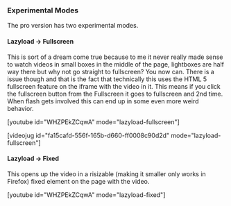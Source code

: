 ### Experimental Modes ###

The pro version has two experimental modes.

#### Lazyload -> Fullscreen ####

This is sort of a dream come true because to me it never really made sense to watch videos in small boxes in the middle of the page, lightboxes are half way there but why not go straight to fullscreen? You now can. There is a issue though and that is the fact that technically this uses the HTML 5 fullscreen feature on the iframe with the video in it. This means if you click the fullscreen button from the Fullscreen it goes to fullscreen and 2nd time. When flash gets involved this can end up in some even more weird behavior.

[youtube id="WHZPEkZCqwA" mode="lazyload-fullscreen"]

[videojug id="fa15cafd-556f-165b-d660-ff0008c90d2d" mode="lazyload-fullscreen"]

#### Lazyload -> Fixed ####

This opens up the video in a risizable (making it smaller only works in Firefox) fixed element on the page with the video.

[youtube id="WHZPEkZCqwA" mode="lazyload-fixed"]